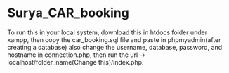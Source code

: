 # Surya_CAR_booking

To run this in your local system,  download this in htdocs folder under xampp, then copy the car_booking.sql file and paste in phpmyadmin(after creating a database) also change the username, database, password, and hostname in connection.php, then run the url ->
localhost/folder_name(Change this)/index.php.
